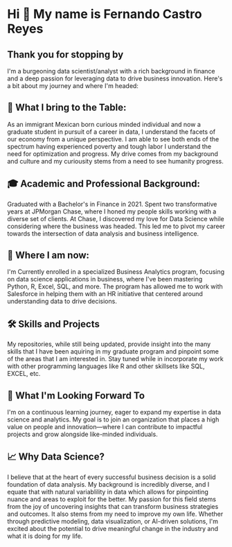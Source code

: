 Hi 👋 My name is Fernando Castro Reyes
======================================

## Thank you for stopping by

I'm a burgeoning data scientist/analyst with a rich background in finance and a deep passion for leveraging data to drive business innovation. Here's a bit about my journey and where I'm headed: 

## 🤝 What I bring to the Table:
As an immigrant Mexican born curious minded individual and now a graduate student in pursuit of a career in data, I understand the facets of our economy from a unique perspective. I am able to see both ends of the spectrum having experienced poverty and tough labor I understand the need for optimization and progress. My drive comes from my background and culture and my curiousity stems from a need to see humanity progress. 

## 🎓 Academic and Professional Background:
Graduated with a Bachelor's in Finance in 2021. Spent two transformative years at JPMorgan Chase, where I honed my people skills working with a diverse set of clients. At Chase, I discovered my love for Data Science while considering where the business was headed. This led me to pivot my career towards the intersection of data analysis and business intelligence. 

## 🧠 Where I am now:
I'm Currently enrolled in a specialized Business Analytics program, focusing on data science applications in business, where I've been mastering Python, R, Excel, SQL, and more. The program has allowed me to work with Salesforce in helping them with an HR initiative that centered around understanding data to drive decisions. 

## 🛠 Skills and Projects
My repositories, while still being updated, provide insight into the many skills that I have been aquiring in my graduate program and pinpoint some of the areas that I am interested in. Stay tuned while in incorporate my work with other programming languages like R and other skillsets like SQL, EXCEL, etc. 

## 🌱 What I'm Looking Forward To
I'm on a continuous learning journey, eager to expand my expertise in data science and analytics. My goal is to join an organization that places a high value on people and innovation—where I can contribute to impactful projects and grow alongside like-minded individuals. 

## 📈 Why Data Science?
I believe that at the heart of every successful business decision is a solid foundation of data analysis. My background is incredibly diverse, and I equate that with natural variablility in data which allows for pinpointing nuance and areas to exploit for the better. My passion for this field stems from the joy of uncovering insights that can transform business strategies and outcomes. It also stems from my need to improve my own life. Whether through predictive modeling, data visualization, or AI-driven solutions, I'm excited about the potential to drive meaningful change in the industry and what it is doing for my life. 
